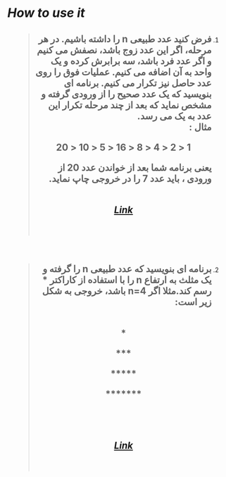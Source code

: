 # ***How to use it***

<div dir=rtl>

1. > ## فرض کنید عدد طبیعی n را داشته باشیم. در هر مرحله، اگر این عدد زوج باشد، نصفش می کنیم و اگر عدد فرد باشد، سه برابرش کرده و یک واحد به آن اضافه می کنیم. عملیات فوق را روی عدد حاصل نیز تکرار می کنیم. برنامه ای بنویسید که یک عدد صحیح را از ورودی گرفته و مشخص نماید که بعد از چند مرحله تکرار این عدد به یک می رسد.<br>مثال : <p align=center>1 < 2 < 4 < 8 < 16 < 5 < 10 < 20</p>یعنی برنامه شما بعد از خواندن عدد 20 از ورودی ، باید عدد 7 را در خروجی چاپ نماید.<br><br><p align=center><a href="Class01\main.cpp">***Link***</a></p><br>
<br>

2. > ## برنامه ای بنویسید که عدد طبیعی n را گرفته و یک مثلث به ارتفاع n را با استفاده از کاراکتر * رسم کند.مثلا اگر n=4 باشد، خروجی به شکل زیر است:<br><br><p align=center>\*</p><p align=center>\*\*\*</p><p align=center>\*\*\*\*\*</p><p align=center>\*\*\*\*\*\*\*</p><br><br><p align=center><a href="Class01\main2.cpp">***Link***</a></p><br>
<br>


</div>